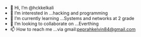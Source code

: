 - 👋 Hi, I’m @hckkelkali
- 👀 I’m interested in ...hacking and programming
- 🌱 I’m currently learning ...Systems and networks at 2 grade 
- 💞️ I’m looking to collaborate on ...Everthing 
- 📫 How to reach me ...via gmail:peprahkelvin84@gmail.com

<!---
hckkelkali/hckkelkali is a ✨ special ✨ repository because its `README.md` (this file) appears on your GitHub profile.
You can click the Preview link to take a look at your changes.
--->
